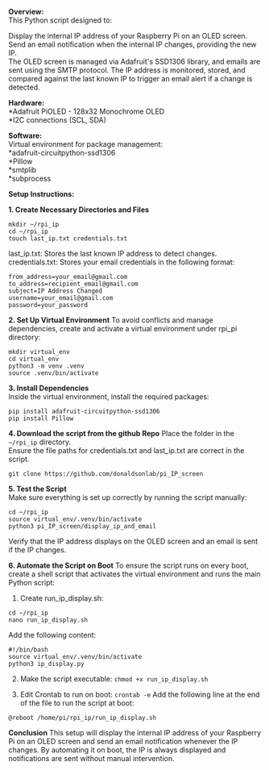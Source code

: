 **Overview:**  
This Python script designed to:  

Display the internal IP address of your Raspberry Pi on an OLED screen.  
Send an email notification when the internal IP changes, providing the new IP.  
The OLED screen is managed via Adafruit's SSD1306 library, and emails are sent using the SMTP protocol. The IP address is monitored, stored, and compared against the last known IP to trigger an email alert if a change is detected.  

**Hardware:**   
    *Adafruit PiOLED - 128x32 Monochrome OLED    
    *I2C connections (SCL, SDA)  

**Software:**  
Virtual environment for package management:       
    *adafruit-circuitpython-ssd1306  
    *Pillow  
    *smtplib  
    *subprocess

**Setup Instructions:**  

**1. Create Necessary Directories and Files**   
```
mkdir ~/rpi_ip
cd ~/rpi_ip
touch last_ip.txt credentials.txt
```
last_ip.txt: Stores the last known IP address to detect changes.  
credentials.txt: Stores your email credentials in the following format:  
```
from_address=your_email@gmail.com
to_address=recipient_email@gmail.com
subject=IP Address Changed
username=your_email@gmail.com
password=your_password
```
**2. Set Up Virtual Environment**
To avoid conflicts and manage dependencies, create and activate a virtual environment under rpi_pi directory:  
```
mkdir virtual_env
cd virtual_env
python3 -m venv .venv
source .venv/bin/activate
```
**3. Install Dependencies**  
 Inside the virtual environment, install the required packages:
 ```
pip install adafruit-circuitpython-ssd1306
pip install Pillow
```
**4. Download the script from the  github Repo**
Place the folder in the ```~/rpi_ip``` directory.  
Ensure the file paths for credentials.txt and last_ip.txt are correct in the script.  
```
git clone https://github.com/donaldsonlab/pi_IP_screen
```
**5. Test the Script**  
Make sure everything is set up correctly by running the script manually:  
```
cd ~/rpi_ip
source virtual_env/.venv/bin/activate
python3 pi_IP_screen/display_ip_and_email
```
Verify that the IP address displays on the OLED screen and an email is sent if the IP changes.  

**6. Automate the Script on Boot**
 To ensure the script runs on every boot, create a shell script that activates the virtual environment and runs the main Python script:  
 1. Create run_ip_display.sh:
 ```
 cd ~/rpi_ip
nano run_ip_display.sh
```
Add the following content: 
```
#!/bin/bash
source virtual_env/.venv/bin/activate
python3 ip_display.py
```  
2. Make the script executable:
```chmod +x run_ip_display.sh```  

3. Edit Crontab to run on boot:
```crontab -e```
Add the following line at the end of the file to run the script at boot:  
```
@reboot /home/pi/rpi_ip/run_ip_display.sh
```

**Conclusion**
This setup will display the internal IP address of your Raspberry Pi on an OLED screen and send an email notification whenever the IP changes. By automating it on boot, the IP is always displayed and notifications are sent without manual intervention.